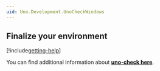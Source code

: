 ```yaml
---
uid: Uno.Development.UnoCheckWindows
---
```


## Finalize your environment

[!include[getting-help](use-uno-check-inline-windows-noheader.md)]

You can find additional information about [**uno-check here**](external/uno.check/doc/using-uno-check.md).
